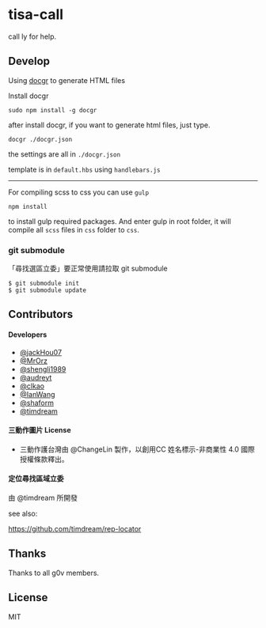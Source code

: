 # tisa-call

call ly for help.

## Develop

Using [docgr](http://docgr.github.io/docgr/) to generate HTML files 

Install docgr

```
sudo npm install -g docgr
```

after install docgr, if you want to generate html files, just type.

```
docgr ./docgr.json
```

the settings are all in `./docgr.json`

template is in `default.hbs` using `handlebars.js`

-----

For compiling scss to css you can use `gulp`

```
npm install
```

to install gulp required packages. And enter gulp in root folder, it will compile all `scss` files in `css` folder to `css`.

### git submodule

「尋找選區立委」要正常使用請拉取 git submodule

```
$ git submodule init
$ git submodule update
```

## Contributors

#### Developers

- [@jackHou07](https://github.com/JackHou07)
- [@MrOrz](https://github.com/MrOrz)
- [@shengli1989](https://github.com/shengli1989)
- [@audreyt](https://github.com/audreyt)
- [@clkao](https://github.com/clkao)
- [@IanWang](https://github.com/IanWang)
- [@shaform](https://github.com/shaform)
- [@timdream](https://github.com/timdream)

#### 三動作圖片 License 

- 三動作護台灣由 @ChangeLin 製作，以創用CC 姓名標示-非商業性 4.0 國際 授權條款釋出。

#### 定位尋找區域立委

由 @timdream 所開發

see also:

https://github.com/timdream/rep-locator

## Thanks 

Thanks to all g0v members.

## License 

MIT
